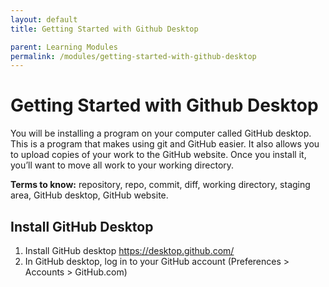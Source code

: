 ```yaml
---
layout: default
title: Getting Started with Github Desktop

parent: Learning Modules
permalink: /modules/getting-started-with-github-desktop
---
```


# Getting Started with Github Desktop
You will be installing a program on your computer called GitHub desktop. This is a program that makes using git and GitHub easier. It also allows you to upload copies of your work to the GitHub website. Once you install it, you’ll want to move all work to your working directory.

**Terms to know:** repository, repo, commit, diff, working directory, staging area, GitHub desktop, GitHub website.

## Install GitHub Desktop
1. Install GitHub desktop https://desktop.github.com/
2. In GitHub desktop, log in to your GitHub account (Preferences > Accounts > GitHub.com)

